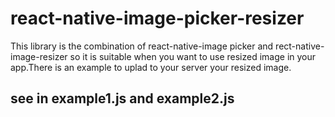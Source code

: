 # react-native-image-picker-resizer

 This library is the combination of react-native-image picker and rect-native-image-resizer so it is suitable when you want to use resized image in your app.There is an example to uplad to your server your resized image.

## see in example1.js and example2.js
